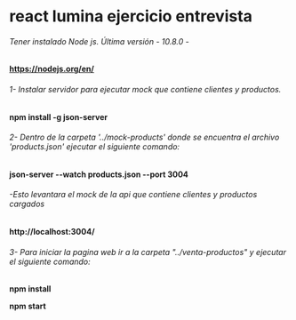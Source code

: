 # react lumina ejercicio entrevista

###### Tener instalado Node js. Última versión - 10.8.0 -
**https://nodejs.org/en/**

###### 1- Instalar servidor para ejecutar mock que contiene clientes y productos.

**npm install -g json-server**

###### 2- Dentro de la carpeta '../mock-products' donde se encuentra el archivo 'products.json' ejecutar el siguiente comando:

**json-server --watch products.json --port 3004**
 
######  -Esto levantara el mock de la api que contiene clientes y productos cargados
   
 **http://localhost:3004/**

###### 3- Para iniciar la pagina web ir a la carpeta "../venta-productos" y ejecutar el siguiente comando:

**npm install**

**npm start**
